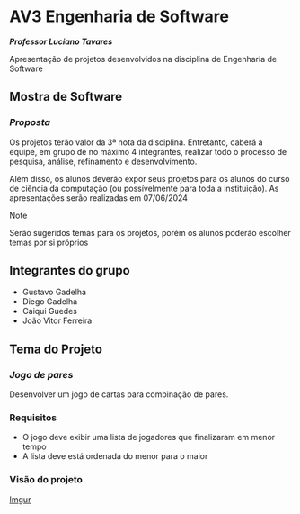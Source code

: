 # AV3 Engenharia de Software

_**Professor Luciano Tavares**_

Apresentação de projetos desenvolvidos na disciplina de Engenharia de Software

## Mostra de Software

### _Proposta_

Os projetos terão valor da 3ª nota da disciplina. Entretanto, caberá a equipe, em grupo de no máximo 4 integrantes,
realizar todo o processo de pesquisa, análise, refinamento e desenvolvimento.

Além disso, os alunos deverão expor seus projetos para os alunos do curso de ciência da computação
(ou possívelmente para toda a instituição). As apresentações serão realizadas em 07/06/2024

> [!NOTE]
> Serão sugeridos temas para os projetos, porém os alunos poderão escolher temas por si próprios

## Integrantes do grupo

- Gustavo Gadelha
- Diego Gadelha
- Caiqui Guedes
- João Vitor Ferreira

## Tema do Projeto

### _Jogo de pares_

Desenvolver um jogo de cartas para combinação de pares.

### Requisitos

- O jogo deve exibir uma lista de jogadores que finalizaram em menor tempo
- A lista deve está ordenada do menor para o maior

### Visão do projeto

[Imgur](https://i.imgur.com/HMB5I4g.png)